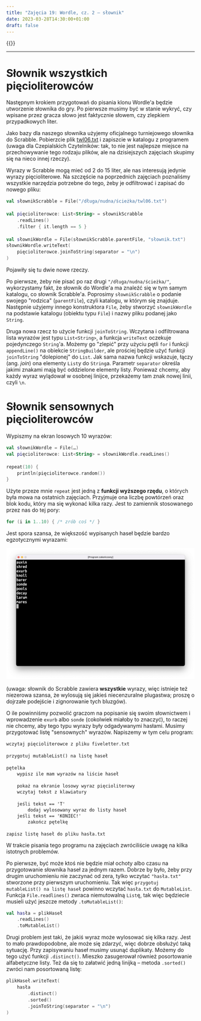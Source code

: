```yaml
---
title: "Zajęcia 19: Wordle, cz. 2 – słownik"
date: 2023-03-28T14:30:00+01:00
draft: false
---
```


{{<toc>}}

---

# Słownik wszystkich pięcioliterowców

Następnym krokiem przygotowań do pisania klonu Wordle'a będzie utworzenie słownika do gry. Po pierwsze musimy być w stanie wykryć, czy wpisane przez gracza słowo jest faktycznie słowem, czy zlepkiem przypadkowych liter.

Jako bazy dla naszego słownika użyjemy oficjalnego turniejowego słownika do Scrabble. Pobierzcie plik [twl06.txt](https://www.wordgamedictionary.com/twl06/download/twl06.txt) i zapiszcie w katalogu z programem (uwaga dla Czepialskich Czytelników: tak, to nie jest najlepsze miejsce na przechowywanie tego rodzaju plików, ale na dzisiejszych zajęciach skupimy się na nieco innej rzeczy).

Wyrazy w Scrabble mogą mieć od 2 do 15 liter, ale nas interesują jedynie wyrazy pięcioliterowe. Na szczęście na poprzednich zajęciach poznaliśmy wszystkie narzędzia potrzebne do tego, żeby je odfiltrować i zapisać do nowego pliku:

```kotlin
val słownikScrabble = File("/długa/nudna/ścieżka/twl06.txt")

val pięcioliterowce: List<String> = słownikScrabble
    .readLines()
    .filter { it.length == 5 }

val słownikWordle = File(słownikScrabble.parentFile, "słownik.txt")
słownikWordle.writeText(
    pięcioliterowce.joinToString(separator = "\n")
)
```

Pojawiły się tu dwie nowe rzeczy.

Po pierwsze, żeby nie pisać po raz drugi `"/długa/nudna/ścieżka/"`, wykorzystamy fakt, że słownik do Wordle'a ma znaleźć się w tym samym katalogu, co słownik Scrabble'a. Poprosimy `słownikScrabble` o podanie swojego "rodzica" (`parentFile`), czyli katalogu, w którym się znajduje. Następnie użyjemy innego konstruktora `File`, żeby stworzyć `słownikWordle` na podstawie katalogu (obiektu typu `File`) i nazwy pliku podanej jako `String`.

Druga nowa rzecz to użycie funkcji `joinToString`. Wczytana i odfiltrowana lista wyrazów jest typu `List<String>`, a funkcja `writeText` oczekuje pojedynczego `String`'a. Możemy go "zlepić" przy użyciu pętli `for` i funkcji `appendLine()` na obiekcie `StringBuilder`, ale prościej będzie użyć funkcji `joinToString` "dolepionej" do `List`. Jak sama nazwa funkcji wskazuje, łączy (ang. *join*) ona elementy `List`y do `String`a. Parametr `separator` określa jakimi znakami mają być oddzielone elementy listy. Ponieważ chcemy, aby każdy wyraz wylądował w osobnej linijce, przekażemy tam znak nowej linii, czyli `\n`.

# Słownik sensownych pięcioliterowców

Wypiszmy na ekran losowych 10 wyrazów:

```kotlin
val słownikWordle = File(…)
val pięcioliterowce: List<String> = słownikWordle.readLines()

repeat(10) {
    println(pięcioliterowce.random())
}
```

Użyte przeze mnie `repeat` jest jedną z **funkcji wyższego rzędu**, o których była mowa na ostatnich zajęciach. Przyjmuje ona liczbę powtórzeń oraz blok kodu, który ma się wykonać kilka razy. Jest to zamiennik stosowanego przez nas do tej pory:

```kotlin
for (i in 1..10) { /* zrób coś */ }
```

Jest spora szansa, że większość wypisanych haseł będzie bardzo egzotycznymi wyrazami:

![](od-czapy.png)

(uwaga: słownik do Scrabble zawiera **wszystkie** wyrazy, więc istnieje też niezerowa szansa, że wylosują się jakieś niecenzuralne plugastwa; proszę o dojrzałe podejście i zignorowanie tych bluzgów).

O ile powinniśmy pozwolić graczom na popisanie się swoim słownictwem i wprowadzenie `exurb` albo `sonde` (cokolwiek miałoby to znaczyć), to raczej nie chcemy, aby tego typu wyrazy były odgadywanymi hasłami. Musimy przygotować listę "sensownych" wyrazów. Napiszemy w tym celu program:

```text
wczytaj pięcioliterowce z pliku fiveletter.txt

przygotuj mutableList() na listę haseł

pętelka
    wypisz ile mam wyrazów na liście haseł

    pokaż na ekranie losowy wyraz pięcioliterowy
    wczytaj tekst z klawiatury

    jeśli tekst == 'T'
        dodaj wylosowany wyraz do listy haseł
    jeśli tekst == 'KONIEC!'
        zakończ pętelkę

zapisz listę haseł do pliku hasła.txt
```

W trakcie pisania tego programu na zajęciach zwróciliście uwagę na kilka istotnych problemów.

Po pierwsze, być może ktoś nie będzie miał ochoty albo czasu na przygotowanie słownika haseł za jednym razem. Dobrze by było, żeby przy drugim uruchomieniu nie zaczynać od zera, tylko wczytać `"hasła.txt"` stworzone przy pierwszym uruchomieniu. Tak więc `przygotuj mutableList() na listę haseł` powinno wczytać `hasła.txt` do `MutableList`. Funkcja `File.readlines()` zwraca niemutowalną `List`ę, tak więc będziecie musieli użyć jeszcze metody `.toMutableList()`:

```kotlin
val hasła = plikHaseł
    .readLines()
    .toMutableList()
```

Drugi problem jest taki, że jakiś wyraz może wylosować się kilka razy. Jest to mało prawdopodobne, ale może się zdarzyć, więc dobrze obsłużyć taką sytuację. Przy zapisywaniu haseł musimy usunąć duplikaty. Możemy do tego użyć funkcji `.distinct()`. Mieszko zasugerował również posortowanie alfabetyczne listy. Też da się to załatwić jedną linijką – metoda `.sorted()` zwróci nam posortowaną listę:

```kotlin
plikHaseł.writeText(
    hasła
        .distinct()
        .sorted()
        .joinToString(separator = "\n")
)
```

